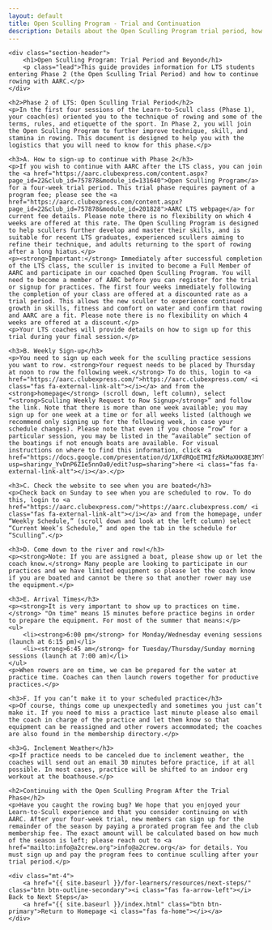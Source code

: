 ```yaml
---
layout: default
title: Open Sculling Program - Trial and Continuation
description: Details about the Open Sculling Program trial period, how to continue, and operational guidelines for participants.
---
```


<div class="container my-5">

    <div class="section-header">
        <h1>Open Sculling Program: Trial Period and Beyond</h1>
        <p class="lead">This guide provides information for LTS students entering Phase 2 (the Open Sculling Trial Period) and how to continue rowing with AARC.</p>
    </div>

    <h2>Phase 2 of LTS: Open Sculling Trial Period</h2>
    <p>In the first four sessions of the Learn-to-Scull class (Phase 1), your coach(es) oriented you to the technique of rowing and some of the terms, rules, and etiquette of the sport. In Phase 2, you will join the Open Sculling Program to further improve technique, skill, and stamina in rowing. This document is designed to help you with the logistics that you will need to know for this phase.</p>

    <h3>A. How to sign-up to continue with Phase 2</h3>
    <p>If you wish to continue with AARC after the LTS class, you can join the <a href="https://aarc.clubexpress.com/content.aspx?page_id=22&club_id=757878&module_id=131640">Open Sculling Program</a> for a four-week trial period. This trial phase requires payment of a program fee; please see the <a href="https://aarc.clubexpress.com/content.aspx?page_id=22&club_id=757878&module_id=201828">AARC LTS webpage</a> for current fee details. Please note there is no flexibility on which 4 weeks are offered at this rate. The Open Sculling Program is designed to help scullers further develop and master their skills, and is suitable for recent LTS graduates, experienced scullers aiming to refine their technique, and adults returning to the sport of rowing after a long hiatus.</p>
    <p><strong>Important:</strong> Immediately after successful completion of the LTS class, the sculler is invited to become a Full Member of AARC and participate in our coached Open Sculling Program. You will need to become a member of AARC before you can register for the trial or signup for practices. The first four weeks immediately following the completion of your class are offered at a discounted rate as a trial period. This allows the new sculler to experience continued growth in skills, fitness and comfort on water and confirm that rowing and AARC are a fit. Please note there is no flexibility on which 4 weeks are offered at a discount.</p>
    <p>Your LTS coaches will provide details on how to sign up for this trial during your final session.</p>

    <h3>B. Weekly Sign-up</h3>
    <p>You need to sign up each week for the sculling practice sessions you want to row. <strong>Your request needs to be placed by Thursday at noon to row the following week.</strong> To do this, login to <a href="https://aarc.clubexpress.com/">https://aarc.clubexpress.com/ <i class="fas fa-external-link-alt"></i></a> and from the <strong>homepage</strong> (scroll down, left column), select “<strong>Sculling Weekly Request to Row Signup</strong>” and follow the link. Note that there is more than one week available; you may sign up for one week at a time or for all weeks listed (although we recommend only signing up for the following week, in case your schedule changes). Please note that even if you choose “row” for a particular session, you may be listed in the “available” section of the boatings if not enough boats are available. For visual instructions on where to find this information, click <a href="https://docs.google.com/presentation/d/1XFdRQoETMIfzRkMaXHX8E3MYlUcEORY_QQ6BTEuQNJI/edit?usp=sharingv_YvDnP6ZIe5nnOa0/edit?usp=sharing">here <i class="fas fa-external-link-alt"></i></a>.</p>

    <h3>C. Check the website to see when you are boated</h3>
    <p>Check back on Sunday to see when you are scheduled to row. To do this, login to <a href="https://aarc.clubexpress.com/">https://aarc.clubexpress.com/ <i class="fas fa-external-link-alt"></i></a> and from the homepage, under “Weekly Schedule,” (scroll down and look at the left column) select “Current Week’s Schedule,” and open the tab in the schedule for “Sculling”.</p>

    <h3>D. Come down to the river and row!</h3>
    <p><strong>Note: If you are assigned a boat, please show up or let the coach know.</strong> Many people are looking to participate in our practices and we have limited equipment so please let the coach know if you are boated and cannot be there so that another rower may use the equipment.</p>

    <h3>E. Arrival Times</h3>
    <p><strong>It is very important to show up to practices on time.</strong> "On time" means 15 minutes before practice begins in order to prepare the equipment. For most of the summer that means:</p>
    <ul>
        <li><strong>6:00 pm</strong> for Monday/Wednesday evening sessions (launch at 6:15 pm)</li>
        <li><strong>6:45 am</strong> for Tuesday/Thursday/Sunday morning sessions (launch at 7:00 am)</li>
    </ul>
    <p>When rowers are on time, we can be prepared for the water at practice time. Coaches can then launch rowers together for productive practices.</p>

    <h3>F. If you can’t make it to your scheduled practice</h3>
    <p>Of course, things come up unexpectedly and sometimes you just can’t make it. If you need to miss a practice last minute please also email the coach in charge of the practice and let them know so that equipment can be reassigned and other rowers accommodated; the coaches are also found in the membership directory.</p>

    <h3>G. Inclement Weather</h3>
    <p>If practice needs to be canceled due to inclement weather, the coaches will send out an email 30 minutes before practice, if at all possible. In most cases, practice will be shifted to an indoor erg workout at the boathouse.</p>

    <h2>Continuing with the Open Sculling Program After the Trial Phase</h2>
    <p>Have you caught the rowing bug? We hope that you enjoyed your Learn-to-Scull experience and that you consider continuing on with AARC. After your four-week trial, new members can sign up for the remainder of the season by paying a prorated program fee and the club membership fee. The exact amount will be calculated based on how much of the season is left; please reach out to <a href="mailto:info@a2crew.org">info@a2crew.org</a> for details. You must sign up and pay the program fees to continue sculling after your trial period.</p>

    <div class="mt-4">
        <a href="{{ site.baseurl }}/for-learners/resources/next-steps/" class="btn btn-outline-secondary"><i class="fas fa-arrow-left"></i> Back to Next Steps</a>
        <a href="{{ site.baseurl }}/index.html" class="btn btn-primary">Return to Homepage <i class="fas fa-home"></i></a>
    </div>
</div>
